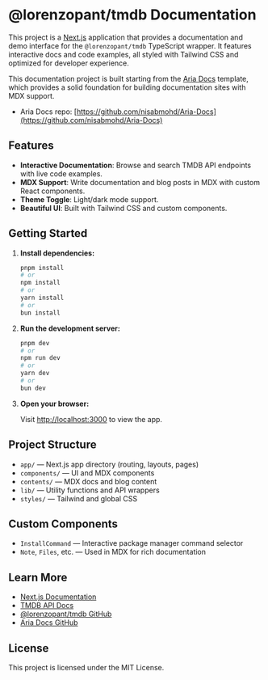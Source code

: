 # @lorenzopant/tmdb Documentation

This project is a [Next.js](https://nextjs.org) application that provides a documentation and demo interface for the `@lorenzopant/tmdb` TypeScript wrapper. It features interactive docs and code examples, all styled with Tailwind CSS and optimized for developer experience.

This documentation project is built starting from the [Aria Docs](https://ariadocs.vercel.app/) template, which provides a solid foundation for building documentation sites with MDX support.

- Aria Docs repo: [https://github.com/nisabmohd/Aria-Docs](https://github.com/nisabmohd/Aria-Docs)

## Features

- **Interactive Documentation**: Browse and search TMDB API endpoints with live code examples.
- **MDX Support**: Write documentation and blog posts in MDX with custom React components.
- **Theme Toggle**: Light/dark mode support.
- **Beautiful UI**: Built with Tailwind CSS and custom components.

## Getting Started

1. **Install dependencies:**

   ```bash
   pnpm install
   # or
   npm install
   # or
   yarn install
   # or
   bun install
   ```

2. **Run the development server:**

   ```bash
   pnpm dev
   # or
   npm run dev
   # or
   yarn dev
   # or
   bun dev
   ```

3. **Open your browser:**

   Visit [http://localhost:3000](http://localhost:3000) to view the app.

## Project Structure

- `app/` — Next.js app directory (routing, layouts, pages)
- `components/` — UI and MDX components
- `contents/` — MDX docs and blog content
- `lib/` — Utility functions and API wrappers
- `styles/` — Tailwind and global CSS

## Custom Components

- `InstallCommand` — Interactive package manager command selector
- `Note`, `Files`, etc. — Used in MDX for rich documentation

## Learn More

- [Next.js Documentation](https://nextjs.org/docs)
- [TMDB API Docs](https://developer.themoviedb.org/docs)
- [@lorenzopant/tmdb GitHub](https://github.com/lorenzopant/tmdb)
- [Aria Docs GitHub](https://github.com/nisabmohd/Aria-Docs)

## License

This project is licensed under the MIT License.
